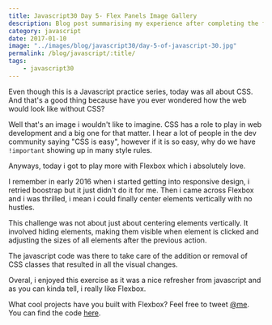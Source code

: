 ```yaml
--- 
title: Javascript30 Day 5- Flex Panels Image Gallery
description: Blog post summarising my experience after completing the fifth day of 30 days of Javascript challenges
category: javascript
date: 2017-01-10
image: "../images/blog/javascript30/day-5-of-javascript-30.jpg"
permalink: /blog/javascript/:title/
tags: 
    - javascript30
---
```


Even though this is a Javascript practice series, today
was all about CSS. And that's a good thing because have you ever wondered how the web would look like without CSS?
<!--more-->

Well that's an image i wouldn't like to imagine. CSS has a role to play in web development and a big
one for that matter. I hear a lot of people in the dev community saying "CSS is easy", however if it 
is so easy, why do we have ``` !important ``` showing up in many style rules.

Anyways, today i got to play more with Flexbox which i absolutely love. 

I remember in early 2016 when i started getting into responsive design, i retried boostrap but it just 
didn't do it for me. Then i came across Flexbox and i was thrilled, i mean i could finally center
elements vertically with no hustles. 

This challenge was not about just about centering elements vertically. It involved hiding elements,
making them visible when element is clicked and adjusting the sizes of all elements after the previous action.

The javascript code was there to take care of the addition or removal of CSS classes that resulted in all the 
visual changes.

Overal, i enjoyed this exercise as it was a nice refresher from javascript and as you can kinda tell, i really 
like Flexbox.

What cool projects have you built with Flexbox? Feel free to tweet <a href="https://twitter.com/{{site.twitter_username}}" target="_blank" title="Twitter">@me</a>.
You can find the code <a href="https://github.com/Rayhatron/Exploring-Javascript/tree/master/05%20-%20Flex%20Panels%20Image%20Gallery" target="_blank" title="Github repo">here</a>.
